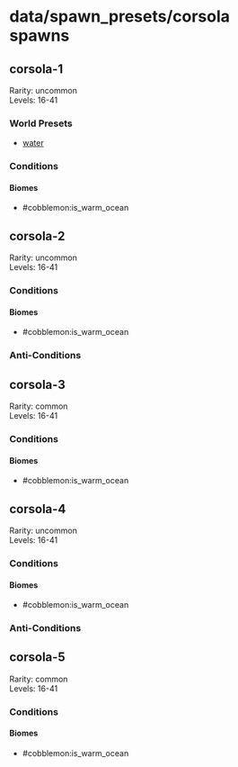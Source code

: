 # data/spawn_presets/corsola spawns  
  
## corsola-1  
Rarity: uncommon  
Levels: 16-41  
  
### World Presets  
* [water](/data/world_presets/water.md)  
  
### Conditions  
  
#### Biomes  
  * #cobblemon:is_warm_ocean
  
  
## corsola-2  
Rarity: uncommon  
Levels: 16-41  
  
### Conditions  
  
#### Biomes  
  * #cobblemon:is_warm_ocean
  
  
### Anti-Conditions  
  
## corsola-3  
Rarity: common  
Levels: 16-41  
  
### Conditions  
  
#### Biomes  
  * #cobblemon:is_warm_ocean
  
  
## corsola-4  
Rarity: uncommon  
Levels: 16-41  
  
### Conditions  
  
#### Biomes  
  * #cobblemon:is_warm_ocean
  
  
### Anti-Conditions  
  
## corsola-5  
Rarity: common  
Levels: 16-41  
  
### Conditions  
  
#### Biomes  
  * #cobblemon:is_warm_ocean
  
